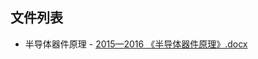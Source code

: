 

## 文件列表

  - 半导体器件原理
        - [2015—2016 《半导体器件原理》.docx](https://github.com/bjut-swift/BJUT-Helper/raw/master/./%E5%8D%8A%E5%AF%BC%E4%BD%93%E5%99%A8%E4%BB%B6%E5%8E%9F%E7%90%86/2015%E2%80%942016%20%E3%80%8A%E5%8D%8A%E5%AF%BC%E4%BD%93%E5%99%A8%E4%BB%B6%E5%8E%9F%E7%90%86%E3%80%8B.docx)

